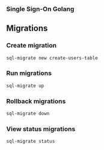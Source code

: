 
### Single Sign-On Golang


## Migrations 

### Create migration

```sh
sql-migrate new create-users-table
```

### Run migrations

```sh
sql-migrate up
```

### Rollback migrations

```sh
sql-migrate down
```

### View status migrations

```sh
sql-migrate status
```